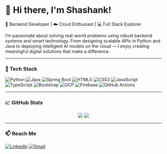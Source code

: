 # 👋 Hi there, I'm Shashank!

🎯 Backend Developer | ☁️ Cloud Enthusiast | 💻 Full Stack Explorer

I’m passionate about solving real-world problems using robust backend systems and smart technology. From designing scalable APIs in Python and Java to deploying intelligent AI models on the cloud — I enjoy creating meaningful digital solutions that make a difference.

---

### 🔧 Tech Stack

![Python](https://img.shields.io/badge/-Python-333333?style=flat&logo=python)
![Java](https://img.shields.io/badge/-Java-333333?style=flat&logo=java)
![Spring Boot](https://img.shields.io/badge/-Spring%20Boot-333333?style=flat&logo=springboot)
![HTML5](https://img.shields.io/badge/-HTML5-333333?style=flat&logo=html5)
![CSS3](https://img.shields.io/badge/-CSS3-333333?style=flat&logo=css3)
![JavaScript](https://img.shields.io/badge/-JavaScript-333333?style=flat&logo=javascript)
![TypeScript](https://img.shields.io/badge/-TypeScript-333333?style=flat&logo=typescript)
![Bootstrap](https://img.shields.io/badge/-Bootstrap-333333?style=flat&logo=bootstrap)
![GCP](https://img.shields.io/badge/-Google%20Cloud-333333?style=flat&logo=googlecloud)
![Firebase](https://img.shields.io/badge/-Firebase-333333?style=flat&logo=firebase)
![GitHub Actions](https://img.shields.io/badge/-GitHub%20Actions-333333?style=flat&logo=githubactions)

---

### 📈 GitHub Stats
<p align="center">
  <img src="https://github-readme-stats.vercel.app/api?username=shashank-dev&show_icons=true&theme=github_dark" />
  <img src="https://github-readme-streak-stats.herokuapp.com/?user=shashank-dev&theme=dark" />
</p>

---

### 📫 Reach Me

[![LinkedIn](https://img.shields.io/badge/-LinkedIn-0A66C2?style=flat&logo=linkedin&logoColor=white)]([https://linkedin.com/in/yourprofile](https://www.linkedin.com/in/shashank-gowda-l-r-8896a6268?utm_source=share&utm_campaign=share_via&utm_content=profile&utm_medium=android_app))  
[![Gmail](https://img.shields.io/badge/-Email-EA4335?style=flat&logo=gmail&logoColor=white)](mailto:your.shashankgowdar2406@gmail.com)
